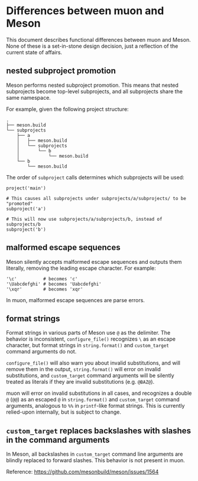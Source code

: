 # Differences between muon and Meson

This document describes functional differences between muon and Meson.  None of
these is a set-in-stone design decision, just a reflection of the current state
of affairs.

## nested subproject promotion

Meson performs nested subproject promotion.  This means that nested subprojects
become top-level subprojects, and all subprojects share the same namespace.

For example, given the following project structure:

```
.
├── meson.build
└── subprojects
    ├── a
    │   ├── meson.build
    │   └── subprojects
    │       └── b
    │           └── meson.build
    └── b
        └── meson.build
```

The order of `subproject` calls determines which subprojects will be used:

```meson
project('main')

# This causes all subprojects under subprojects/a/subprojects/ to be "promoted"
subproject('a')

# This will now use subprojects/a/subprojects/b, instead of subprojects/b
subproject('b')
```

## malformed escape sequences

Meson silently accepts malformed escape sequences and outputs them literally,
removing the leading escape character.  For example:

```meson
'\c'          # becomes 'c'
'\Uabcdefghi' # becomes 'Uabcdefghi'
'\xqr'        # becomes 'xqr'
```

In muon, malformed escape sequences are parse errors.

## format strings

Format strings in various parts of Meson use `@` as the delimiter.  The behavior
is inconsistent, `configure_file()` recognizes `\` as an escape character, but
format strings in `string.format()` and `custom_target` command arguments do
not.

`configure_file()`  will also warn you about invalid substitutions, and will
remove them in the output, `string.format()` will error on invalid
substitutions, and `custom_target` command arguments will be silently treated as
literals if they are invalid substitutions (e.g. `@BAZ@`).

muon will error on invalid substitutions in all cases, and recognizes a double
`@` (`@@`) as an escaped `@` in `string.format()` and `custom_target` command
arguments, analogous to `%%` in `printf`-like format strings.  This is currently
relied-upon internally, but is subject to change.

## `custom_target` replaces backslashes with slashes in the command arguments

In Meson, all backslashes in `custom_target` command line arguments are blindly
replaced to forward slashes.  This behavior is not present in muon.

Reference: https://github.com/mesonbuild/meson/issues/1564
